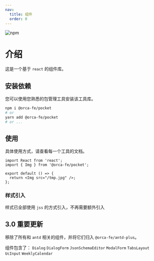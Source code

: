 ```yaml
---
nav:
  title: 组件
  order: 0
---
```


![npm](https://img.shields.io/npm/v/@orca-fe/pocket.svg)

# 介绍

这是一个基于 `react` 的组件库。

## 安装依赖

您可以使用您熟悉的包管理工具安装该工具库。

```bash
npm i @orca-fe/pocket
# or
yarn add @orca-fe/pocket
# or ...
```

## 使用

具体使用方式，请查看每一个工具的文档。

```tsx | pure
import React from 'react';
import { Img } from '@orca-fe/pocket';

export default () => {
  return <Img src="/tmp.jpg" />;
};
```

### 样式引入

样式已全部使用 `jss` 的方式引入，不再需要额外引入

## 3.0 重要更新

移除了所有和 `antd` 相关的组件，并将它们归入 `@orca-fe/antd-plus`。

组件包含了： `Dialog` `DialogForm` `JsonSchemaEditor` `ModalForm` `TabsLayout` `UcInput` `WeeklyCalendar`

